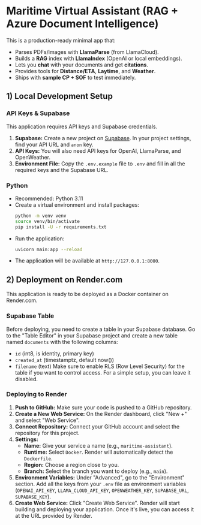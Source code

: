 # Maritime Virtual Assistant (RAG + Azure Document Intelligence)

This is a production-ready minimal app that:
- Parses PDFs/images with **LlamaParse** (from LlamaCloud).
- Builds a **RAG** index with **LlamaIndex** (OpenAI or local embeddings).
- Lets you **chat** with your documents and get **citations**.
- Provides tools for **Distance/ETA**, **Laytime**, and **Weather**.
- Ships with **sample CP + SOF** to test immediately.

## 1) Local Development Setup

### API Keys & Supabase
This application requires API keys and Supabase credentials.
1.  **Supabase:** Create a new project on [Supabase](https://supabase.com/). In your project settings, find your API URL and `anon` key.
2.  **API Keys:** You will also need API keys for OpenAI, LlamaParse, and OpenWeather.
3.  **Environment File:** Copy the `.env.example` file to `.env` and fill in all the required keys and the Supabase URL.

### Python
- Recommended: Python 3.11
- Create a virtual environment and install packages:
  ```bash
  python -m venv venv
  source venv/bin/activate
  pip install -U -r requirements.txt
  ```
- Run the application:
  ```bash
  uvicorn main:app --reload
  ```
- The application will be available at `http://127.0.0.1:8000`.

## 2) Deployment on Render.com

This application is ready to be deployed as a Docker container on Render.com.

### Supabase Table
Before deploying, you need to create a table in your Supabase database. Go to the "Table Editor" in your Supabase project and create a new table named `documents` with the following columns:
- `id` (int8, is identity, primary key)
- `created_at` (timestamptz, default now())
- `filename` (text)
Make sure to enable RLS (Row Level Security) for the table if you want to control access. For a simple setup, you can leave it disabled.

### Deploying to Render
1.  **Push to GitHub:** Make sure your code is pushed to a GitHub repository.
2.  **Create a New Web Service:** On the Render dashboard, click "New +" and select "Web Service".
3.  **Connect Repository:** Connect your GitHub account and select the repository for this project.
4.  **Settings:**
    -   **Name:** Give your service a name (e.g., `maritime-assistant`).
    -   **Runtime:** Select `Docker`. Render will automatically detect the `Dockerfile`.
    -   **Region:** Choose a region close to you.
    -   **Branch:** Select the branch you want to deploy (e.g., `main`).
5.  **Environment Variables:** Under "Advanced", go to the "Environment" section. Add all the keys from your `.env` file as environment variables (`OPENAI_API_KEY`, `LLAMA_CLOUD_API_KEY`, `OPENWEATHER_KEY`, `SUPABASE_URL`, `SUPABASE_KEY`).
6.  **Create Web Service:** Click "Create Web Service". Render will start building and deploying your application. Once it's live, you can access it at the URL provided by Render.
